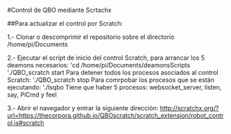 #Control de QBO mediante Scrtachx

##Para actualizar el control por Scratch:

1.- Clonar o descomprimir el repositorio sobre el directorio /home/pi/Documents

2.- Ejecutar el script de inicio del control Scratch, para arrancar los 5 deamons necesarios:
	'cd /home/pi/Documents/deamonsScripts
	'./QBO_scratch start
    Para detener todos los procesos asociados al control Scratch:
	'./QBO_scratch stop
    Para comrpobar los procesos que se están ejecutando:
	'./lsqbo
    Tiene que haber 5 procesos:  websocket_server, listen, say, PiCmd y feel

3.- Abrir el navegador y entrar la siguiente dirección:
	<http://scratchx.org/?url=https://thecorpora.github.io/QBOscratch/scratch_extension/robot_control.js#scratch>
